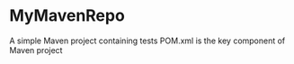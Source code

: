 # MyMavenRepo
A simple Maven project containing tests
POM.xml is the key component of Maven project
